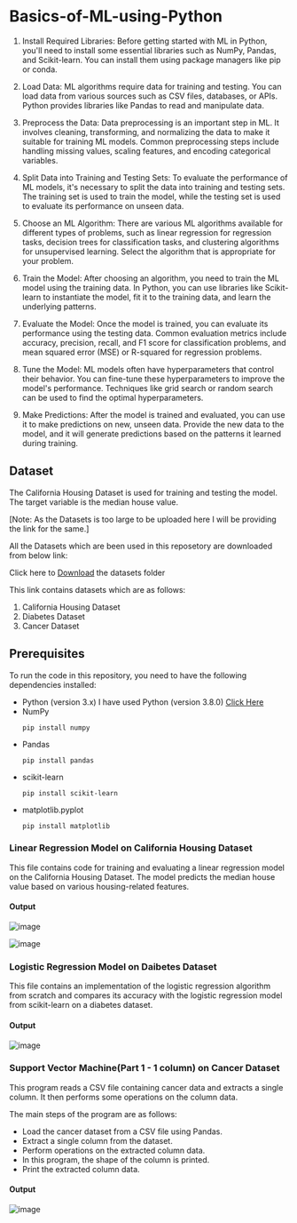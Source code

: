 # Basics-of-ML-using-Python

1. Install Required Libraries: Before getting started with ML in Python, you'll need to install some essential libraries such as NumPy, Pandas, and Scikit-learn. You can install them using package managers like pip or conda.
  
2. Load Data: ML algorithms require data for training and testing. You can load data from various sources such as CSV files, databases, or APIs. Python provides libraries like Pandas to read and manipulate data.

3. Preprocess the Data: Data preprocessing is an important step in ML. It involves cleaning, transforming, and normalizing the data to make it suitable for training ML models. Common preprocessing steps include handling missing values, scaling features, and encoding categorical variables.

4. Split Data into Training and Testing Sets: To evaluate the performance of ML models, it's necessary to split the data into training and testing sets. The training set is used to train the model, while the testing set is used to evaluate its performance on unseen data.

5. Choose an ML Algorithm: There are various ML algorithms available for different types of problems, such as linear regression for regression tasks, decision trees for classification tasks, and clustering algorithms for unsupervised learning. Select the algorithm that is appropriate for your problem.

6. Train the Model: After choosing an algorithm, you need to train the ML model using the training data. In Python, you can use libraries like Scikit-learn to instantiate the model, fit it to the training data, and learn the underlying patterns.

7. Evaluate the Model: Once the model is trained, you can evaluate its performance using the testing data. Common evaluation metrics include accuracy, precision, recall, and F1 score for classification problems, and mean squared error (MSE) or R-squared for regression problems.

8. Tune the Model: ML models often have hyperparameters that control their behavior. You can fine-tune these hyperparameters to improve the model's performance. Techniques like grid search or random search can be used to find the optimal hyperparameters.

9. Make Predictions: After the model is trained and evaluated, you can use it to make predictions on new, unseen data. Provide the new data to the model, and it will generate predictions based on the patterns it learned during training.

## Dataset

The California Housing Dataset is used for training and testing the model.
The target variable is the median house value.

[Note: As the Datasets is too large to be uploaded here I will be providing the link for the same.]

All the Datasets which are been used in this reposetory are downloaded from below link:

Click here to [Download](https://drive.google.com/drive/folders/1Wsq93CEka5mkcGMj9gUbIWUPe1e0lJpw?usp=sharing) the datasets folder

This link contains datasets which are as follows:
1. California Housing Dataset
2. Diabetes Dataset
3. Cancer Dataset

## Prerequisites

To run the code in this repository, you need to have the following dependencies installed:

- Python (version 3.x)
  I have used Python (version 3.8.0) [Click Here](https://www.python.org/downloads/release/python-380/)
- NumPy
  ```
  pip install numpy
  ```
- Pandas
  ```
  pip install pandas
  ```
- scikit-learn
  ```
  pip install scikit-learn
  ```
- matplotlib.pyplot
  ```
  pip install matplotlib
  ```

### Linear Regression Model on California Housing Dataset

This file contains code for training and evaluating a linear regression model on the California Housing Dataset. The model predicts the median house value based on various housing-related features.

#### Output

![image](https://github.com/Shubham-Diwadkar/Basics-of-ML-using-Python/assets/125255910/5191935d-aefe-4be8-9a4f-c6a332d9bf55)

![image](https://github.com/Shubham-Diwadkar/Basics-of-ML-using-Python/assets/125255910/5c14ec55-5802-493d-988d-c39459fbd9a8)

### Logistic Regression Model on Daibetes Dataset

This file contains an implementation of the logistic regression algorithm from scratch and compares its accuracy with the logistic regression model from scikit-learn on a diabetes dataset.

#### Output

![image](https://github.com/Shubham-Diwadkar/Basics-of-ML-using-Python/assets/125255910/c0769932-13b1-42a9-80fa-1229317502bd)

### Support Vector Machine(Part 1 - 1 column) on Cancer Dataset

This program reads a CSV file containing cancer data and extracts a single column.
It then performs some operations on the column data.

The main steps of the program are as follows:
- Load the cancer dataset from a CSV file using Pandas.
- Extract a single column from the dataset.
- Perform operations on the extracted column data.
- In this program, the shape of the column is printed.
- Print the extracted column data.

#### Output

![image](https://github.com/Shubham-Diwadkar/Basics-of-ML-using-Python/assets/125255910/f888abf6-df29-403f-b9f9-068e314a6068)
